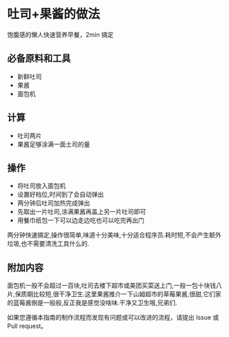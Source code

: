 # 吐司+果酱的做法

饱腹感的懒人快速营养早餐，2min 搞定

## 必备原料和工具

* 新鲜吐司
* 果酱
* 面包机

## 计算

* 吐司两片
* 果酱足够涂满一面土司的量

## 操作

* 将吐司放入面包机
* 设置好档位,时间到了会自动弹出
* 两分钟后吐司加热完成弹出
* 先取出一片吐司,涂满果酱再盖上另一片吐司即可
* 用餐巾纸包一下可以边走边吃也可以吃完再出门

两分钟快速搞定,操作很简单,味道十分美味,十分适合程序员.耗时短,不会产生额外垃圾,也不需要清洗工具什么的.

## 附加内容

面包机一般不会超过一百块,吐司去楼下超市或美团买菜送上门,一般一包十块钱八片,保质期比较短,很干净卫生.这里果酱推介一下山姆超市的草莓果酱,很甜,它们家的蓝莓酱倒是一般般,反正我是感觉没啥味.干净又卫生哦,兄弟们.

如果您遵循本指南的制作流程而发现有问题或可以改进的流程，请提出 Issue 或 Pull request。
